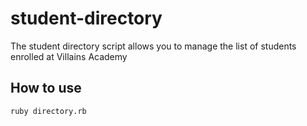 # student-directory
The student directory script allows you to manage the list of students enrolled at Villains Academy

## How to use ##

```shell
ruby directory.rb
```

